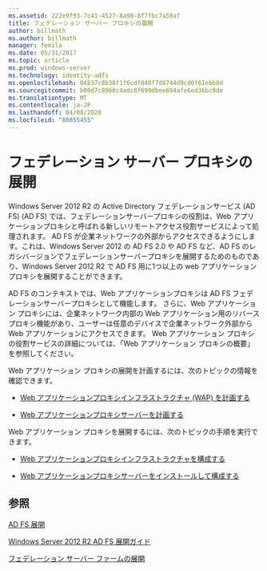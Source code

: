 ```yaml
---
ms.assetid: 222e9f93-7c41-4527-8a98-8f7fbc7a58af
title: フェデレーション サーバー プロキシの展開
author: billmath
ms.author: billmath
manager: femila
ms.date: 05/31/2017
ms.topic: article
ms.prod: windows-server
ms.technology: identity-adfs
ms.openlocfilehash: 04837c8b38f1f6cdf048f7d8744d9cd0f61ebb0d
ms.sourcegitcommit: b00d7c8968c4adc8f699dbee694afe6ed36bc9de
ms.translationtype: MT
ms.contentlocale: ja-JP
ms.lasthandoff: 04/08/2020
ms.locfileid: "80855455"
---
```

# <a name="deploying-federation-server-proxies"></a>フェデレーション サーバー プロキシの展開

Windows Server 2012 R2 の Active Directory フェデレーションサービス (AD FS) \(AD FS\) では、フェデレーションサーバープロキシの役割は、Web アプリケーションプロキシと呼ばれる新しいリモートアクセス役割サービスによって処理されます。 AD FS が企業ネットワークの外部からアクセスできるようにします。これは、Windows Server 2012 の AD FS 2.0 や AD FS など、AD FS のレガシバージョンでフェデレーションサーバープロキシを展開するためのものであり、Windows Server 2012 R2 で AD FS 用に1つ以上の web アプリケーションプロキシを展開することができます。  
  
AD FS のコンテキストでは、Web アプリケーションプロキシは AD FS フェデレーションサーバープロキシとして機能します。 さらに、Web アプリケーション プロキシには、企業ネットワーク内部の Web アプリケーション用のリバース プロキシ機能があり、ユーザーは任意のデバイスで企業ネットワーク外部から Web アプリケーションにアクセスできます。 Web アプリケーション プロキシの役割サービスの詳細については、「Web アプリケーション プロキシの概要」を参照してください。  
  
Web アプリケーション プロキシの展開を計画するには、次のトピックの情報を確認できます。  
  
-   [Web アプリケーションプロキシインフラストラクチャ (WAP) を計画する](https://technet.microsoft.com/library/dn383648.aspx)  
  
-   [Web アプリケーションプロキシサーバーを計画する](https://technet.microsoft.com/library/dn383647.aspx)  
  
Web アプリケーション プロキシを展開するには、次のトピックの手順を実行できます。  
  
-   [Web アプリケーションプロキシインフラストラクチャを構成する](https://technet.microsoft.com/library/dn383644.aspx)  
  
-   [Web アプリケーションプロキシサーバーをインストールして構成する](https://technet.microsoft.com/library/dn383662.aspx)  
  
 
## <a name="see-also"></a>参照 

[AD FS 展開](../../ad-fs/AD-FS-Deployment.md)  

[Windows Server 2012 R2 AD FS 展開ガイド](../../ad-fs/deployment/Windows-Server-2012-R2-AD-FS-Deployment-Guide.md)  
 
[フェデレーション サーバー ファームの展開](../../ad-fs/deployment/Deploying-a-Federation-Server-Farm.md)  
  

